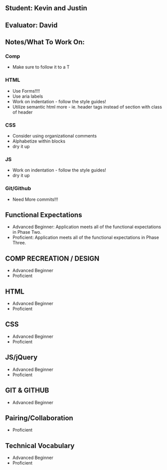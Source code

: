 ## Student: Kevin and Justin
## Evaluator: David
## Notes/What To Work On:

### Comp
* Make sure to follow it to a T

### HTML
* Use Forms!!!!
* Use aria labels
* Work on indentation - follow the style guides!
* Utilize semantic html more - ie. header tags instead of section with class of header

### CSS
* Consider using organizational comments
* Alphabetize within blocks
* dry it up

### JS
* Work on indentation - follow the style guides!
* dry it up

### Git/Github
* Need More commits!!!

## Functional Expectations

* Advanced Beginner: Application meets all of the functional expectations in Phase Two.
* Proficient: Application meets all of the functional expectations in Phase Three.

## COMP RECREATION / DESIGN

* Advanced Beginner  
* Proficient  

## HTML

* Advanced Beginner  
* Proficient  

## CSS

* Advanced Beginner  
* Proficient  

## JS/jQuery

* Advanced Beginner  
* Proficient  

## GIT & GITHUB

* Advanced Beginner  

## Pairing/Collaboration

* Proficient  

## Technical Vocabulary

* Advanced Beginner
* Proficient

